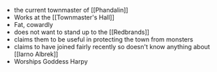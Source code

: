 - the current townmaster of [[Phandalin]]
- Works at the [[Townmaster's Hall]]
- Fat, cowardly
- does not want to stand up to the [[Redbrands]]
- claims them to be useful in protecting the town from monsters
- claims to have joined fairly recently so doesn't know anything about [[Iarno Albrek]]
- Worships Goddess Harpy